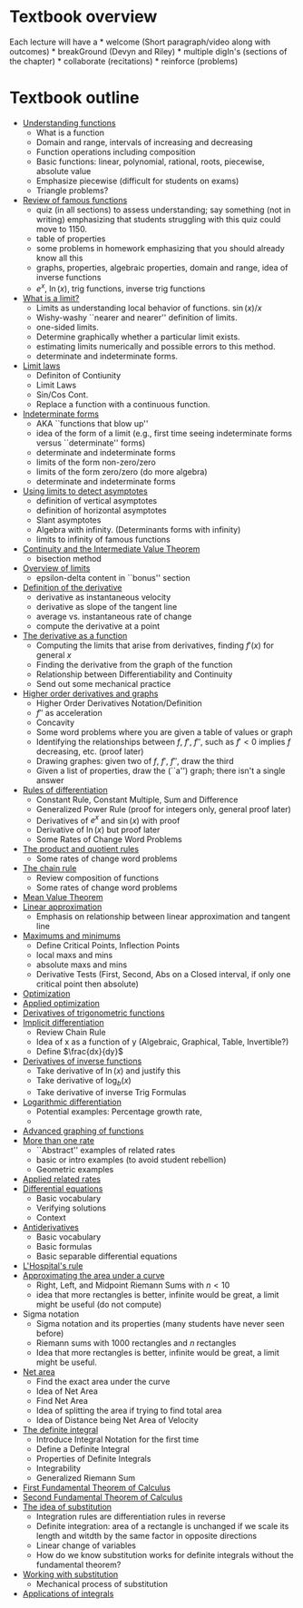 # Textbook overview
Each lecture will have a
	* welcome (Short paragraph/video along with outcomes)
	* breakGround (Devyn and Riley)
	* multiple digIn's (sections of the chapter)
	* collaborate (recitations)
	* reinforce (problems)

# Textbook outline

* [Understanding functions](understandingFunctions/)
     - What is a function
     - Domain and range, intervals of increasing and decreasing
     - Function operations including composition
     - Basic functions: linear, polynomial, rational, roots, piecewise, absolute value
     - Emphasize piecewise (difficult for students on exams)
     - Triangle problems?
* [Review of famous functions](reviewOfFamousFunctions/)
     - quiz (in all sections) to assess understanding; say something (not in writing) emphasizing that students struggling with this quiz could move to 1150.
     - table of properties
     - some problems in homework emphasizing that you should already know all this
     - graphs, properties, algebraic properties, domain and range, idea of inverse functions
     - $e^x$, $\ln(x)$, trig functions, inverse trig functions
* [What is a limit?](whatIsALimit/)
     - Limits as understanding local behavior of functions. $\sin(x)/x$
     - Wishy-washy ``nearer and nearer'' definition of limits.
     - one-sided limits.
     - Determine graphically whether a particular limit exists.
     - estimating limits numerically and possible errors to this method.
     - determinate and indeterminate forms.
* [Limit laws](limitLaws/)
     - Definiton of Contiunity
     - Limit Laws
     - Sin/Cos Cont. 
     - Replace a function with a continuous function.
* [Indeterminate forms](indeterminateForms/)
     - AKA ``functions that blow up''
     - idea of the form of a limit (e.g., first time seeing indeterminate forms versus ``determinate'' forms)
     - determinate and indeterminate forms
     - limits of the form non-zero/zero
     - limits of the form zero/zero (do more algebra)
     - determinate and indeterminate forms
* [Using limits to detect asymptotes](asymptotesAsLimits/)
     - definition of vertical asymptotes
     - definition of horizontal asymptotes
     - Slant asymptotes
     - Algebra with infinity. (Determinants forms with infinity) 
     - limits to infinity of famous functions
* [Continuity and the Intermediate Value Theorem](continuity/)
     - bisection method
* [Overview of limits](overviewOfLimits/)
     - epsilon-delta content in ``bonus'' section
* [Definition of the derivative](definitionOfTheDerivative/)
     - derivative as instantaneous velocity
     - derivative as slope of the tangent line
     - average vs. instantaneous rate of change
     - compute the derivative at a point
* [The derivative as a function](derivativeAsAFunction/)
     - Computing the limits that arise from derivatives, finding $f'(x)$ for general $x$
     - Finding the derivative from the graph of the function
     - Relationship between Differentiability and Continuity
     - Send out some mechanical practice
* [Higher order derivatives and graphs](higherOrderDerivativesAndGraphs/)
     - Higher Order Derivatives Notation/Definition
     - $f''$ as acceleration
     - Concavity
     - Some word problems where you are given a table of values or graph
     - Identifying the relationships between $f$, $f'$, $f''$, such as $f'<0$ implies $f$ decreasing, etc.  (proof later)
     - Drawing graphes: given two of $f$, $f'$, $f''$, draw the third
     - Given a list of properties, draw the (``a'') graph; there isn't a single answer
* [Rules of differentiation](rulesOfDifferentiation/)
     - Constant Rule, Constant Multiple, Sum and Difference
     - Generalized Power Rule (proof for integers only, general proof later)
     - Derivatives of $e^x$ and $\sin(x)$ with proof
     - Derivative of $\ln(x)$ but proof later
     - Some Rates of Change Word Problems
* [The product and quotient rules](productAndQuotientRules/)
     - Some rates of change word problems
* [The chain rule](chainRule/)
     - Review composition of functions
     - Some rates of change word problems
* [Mean Value Theorem](meanValueTheorem/)
* [Linear approximation](linearApproximation/)
     - Emphasis on relationship between linear approximation and tangent line
* [Maximums and minimums](maximumsAndMinimums/)
     - Define Critical Points, Inflection Points
     - local maxs and mins
     - absolute maxs and mins
     - Derivative Tests (First, Second, Abs on a Closed interval, if only one critical point then absolute)
* [Optimization](optimization/)
* [Applied optimization](appliedOptimization/)
* [Derivatives of trigonometric functions](trigonometricDerivatives/)
* [Implicit differentiation](implicitDifferentiation/)
     - Review Chain Rule
     - Idea of x as a function of y (Algebraic, Graphical, Table, Invertible?)
     - Define $\frac{dx}{dy}$
* [Derivatives of inverse functions](derivativesOfInverseFunctions/)
     - Take derivative of $\ln(x)$ and justify this
     - Take derivative of $\log_b(x)$
     - Take derivative of inverse Trig Formulas
* [Logarithmic differentiation](logarithmicDifferentiation/)
     - Potential examples: Percentage growth rate, 
     - 
* [Advanced graphing of functions](advancedGraphingOfFunctions/)
* [More than one rate](moreThanOneRate/)
     - ``Abstract'' examples of related rates
     - basic or intro examples (to avoid student rebellion)
     - Geometric examples
* [Applied related rates](appliedRelatedRates/)
* [Differential equations](differentialEquations/)
     - Basic vocabulary
     - Verifying solutions
     - Context
* [Antiderivatives](antiderivatives/)
     - Basic vocabulary
     - Basic formulas
     - Basic separable differential equations
* [L'Hospital's rule](lhopitalsRule/)
* [Approximating the area under a curve](approximatingTheAreaUnderACurve/)
     - Right, Left, and Midpoint Riemann Sums with $n < 10$
     - idea that more rectangles is better, infinite would be great, a limit might be useful (do not compute)
* Sigma notation
     - Sigma notation and its properties (many students have never seen before)
     - Riemann sums with 1000 rectangles and $n$ rectangles
     - Idea that more rectangles is better, infinite would be great, a limit might be useful.
* [Net area](netArea/)
     - Find the exact area under the curve
     - Idea of Net Area
     - Find Net Area
     - Idea of splitting the area if trying to find total area
     - Idea of Distance being Net Area of Velocity
* [The definite integral](definiteIntegral/)
     - Introduce Integral Notation for the first time
     - Define a Definite Integral
     - Properties of Definite Integrals
     - Integrability
     - Generalized Riemann Sum
* [First Fundamental Theorem of Calculus](firstFundamentalTheoremOfCalculus/)
* [Second Fundamental Theorem of Calculus](secondFundamentalTheoremOfCalculus/)
* [The idea of substitution](substitution/)
     - Integration rules are differentiation rules in reverse
     - Definite integration: area of a rectangle is unchanged if we scale its length and witdth by the same factor in opposite directions
     - Linear change of variables
     - How do we know substitution works for definite integrals without the fundamental theorem?
* [Working with substitution](workingWithSubstitution/)
     - Mechanical process of substitution
* [Applications of integrals](applicationsOfIntegrals/)
